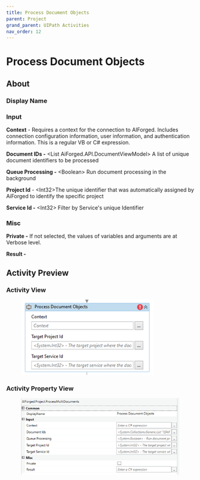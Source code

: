 ```yaml
---
title: Process Document Objects
parent: Project
grand_parent: UIPath Activities
nav_order: 12
---
```


# Process Document Objects

## About

### Display Name

### Input

**Context** - Requires a context for the connection to AIForged. Includes connection configuration information, user information, and authentication information. This is a regular VB or C# expression.

**Document IDs -** \<List AiForged.API.DocumentViewModel> A list of unique document identifiers to be processed

**Queue Processing -** \<Boolean> Run document processing in the background

**Project Id** - \<Int32>The unique identifier that was automatically assigned by AiForged to identify the specific project

**Service Id -** \<Int32> Filter by Service's unique Identifier

### Misc

**Private -** If not selected, the values of variables and arguments are at Verbose level.

**Result -**

## Activity Preview

### Activity View

<figure><img src="../../.gitbook/assets/image (80).png" alt=""><figcaption></figcaption></figure>

### Activity Property View

<figure><img src="../../.gitbook/assets/image (25) (2).png" alt=""><figcaption></figcaption></figure>
